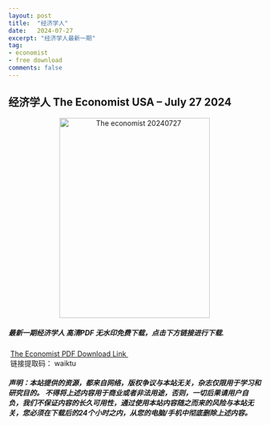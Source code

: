 ```yaml
---
layout: post
title:  "经济学人"
date:   2024-07-27
excerpt: "经济学人最新一期"
tag:
- economist
- free download
comments: false
---
```


## 经济学人 The Economist USA – July 27 2024


<div align="center">
<img src="https://i.postimg.cc/sfb2SnSN/TE-2024-07-27-00.png" alt="The economist 20240727" border="0" width = 300 height = 400 /> 
</div>


 <h5>最新一期经济学人 高清PDF 无水印免费下载，点击下方链接进行下载. </h5>
 
  <a href="https://wwk.lanzout.com/iv3fC25yym1e">The Economist PDF Download Link </a>  
  <br/>
  链接提取码： waiktu
 
##### 声明：本站提供的资源，都来自网络，版权争议与本站无关，杂志仅限用于学习和研究目的。 不得将上述内容用于商业或者非法用途，否则，一切后果请用户自负，我们不保证内容的长久可用性，通过使用本站内容随之而来的风险与本站无关，您必须在下载后的24个小时之内，从您的电脑/手机中彻底删除上述内容。
 
